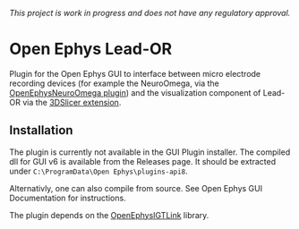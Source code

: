*This project is work in progress and does not have any regulatory approval.*
# Open Ephys Lead-OR

Plugin for the Open Ephys GUI to interface between micro electrode recording devices (for example the NeuroOmega, via the [OpenEphysNeuroOmega plugin](https://github.com/netstim/OpenEphysNeuroOmega)) and the visualization component of Lead-OR via the [3DSlicer extension](https://github.com/netstim/SlicerNetstim).

## Installation

The plugin is currently not available in the GUI Plugin installer. The compiled dll for GUI v6 is available from the Releases page. It should be extracted under `C:\ProgramData\Open Ephys\plugins-api8`.

Alternativly, one can also compile from source. See Open Ephys GUI Documentation for instructions.

The plugin depends on the [OpenEphysIGTLink](https://github.com/netstim/OpenEphysIGTLink) library.
